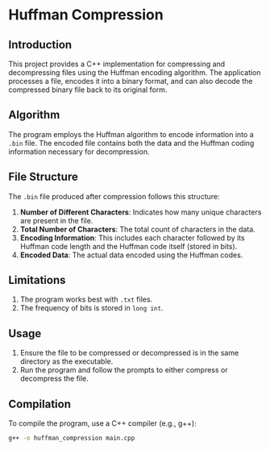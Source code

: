 # Huffman Compression

## Introduction
This project provides a C++ implementation for compressing and decompressing files using the Huffman encoding algorithm. The application processes a file, encodes it into a binary format, and can also decode the compressed binary file back to its original form.

## Algorithm
The program employs the Huffman algorithm to encode information into a `.bin` file. The encoded file contains both the data and the Huffman coding information necessary for decompression.

## File Structure
The `.bin` file produced after compression follows this structure:

1. **Number of Different Characters**: Indicates how many unique characters are present in the file.
2. **Total Number of Characters**: The total count of characters in the data.
3. **Encoding Information**: This includes each character followed by its Huffman code length and the Huffman code itself (stored in bits).
4. **Encoded Data**: The actual data encoded using the Huffman codes.

## Limitations
1. The program works best with `.txt` files.
2. The frequency of bits is stored in `long int`.

## Usage
1. Ensure the file to be compressed or decompressed is in the same directory as the executable.
2. Run the program and follow the prompts to either compress or decompress the file.

## Compilation
To compile the program, use a C++ compiler (e.g., g++):
```sh
g++ -o huffman_compression main.cpp
